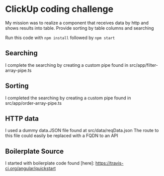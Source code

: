 # ClickUp coding challenge
My mission was to realize a component that receives data by http and shows results into table. Provide sorting by table columns and searching

Run this code with `npm install` followed by `npm start`

## Searching
I complete the searching by creating a custom pipe found in src/app/filter-array-pipe.ts

## Sorting
I completed the searching by creating a custom pipe found in src/app/order-array-pipe.ts

## HTTP data
I used a dummy data.JSON file found at src/data/reqData.json
The route to this file could easily be replaced with a FQDN to an API

## Boilerplate Source
I started with boilerplate code found [here]: https://travis-ci.org/angular/quickstart
